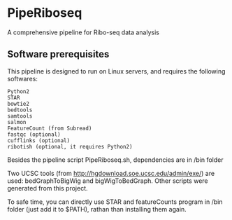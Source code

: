 # PipeRiboseq
A comprehensive pipeline for Ribo-seq data analysis
## Software prerequisites
This pipeline is designed to run on Linux servers, and requires the following softwares:
```
Python2
STAR
bowtie2
bedtools
samtools
salmon
FeatureCount (from Subread)
fastqc (optional)
cufflinks (optional)
ribotish (optional, it requires Python2)
```
Besides the pipeline script PipeRiboseq.sh, dependencies are in /bin folder

Two UCSC tools (from http://hgdownload.soe.ucsc.edu/admin/exe/) are used: bedGraphToBigWig and bigWigToBedGraph. Other scripts were generated from this project.

To safe time, you can directly use STAR and featureCounts program in /bin folder (just add it to $PATH), rathan than installing them again.
